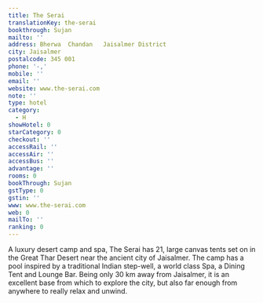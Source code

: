 ```yaml
---
title: The Serai
translationKey: the-serai
bookthrough: Sujan
mailto: ''
address: Bherwa  Chandan   Jaisalmer District
city: Jaisalmer
postalcode: 345 001
phone: '-,'
mobile: ''
email: ''
website: www.the-serai.com
note: ''
type: hotel
category:
  - H
showHotel: 0
starCategory: 0
checkout: ''
accessRail: ''
accessAir: ''
accessBus: ''
advantage: ''
rooms: 0
bookThrough: Sujan
gstType: 0
gstin: ''
www: www.the-serai.com
web: 0
mailTo: ''
ranking: 0
---
```







A luxury desert camp and spa, The Serai has 21, large canvas tents set on in the Great Thar Desert near the ancient city of Jaisalmer.    The camp has a pool inspired by a traditional Indian step-well, a world class Spa, a Dining Tent and Lounge Bar.    Being only 30 km away from Jaisalmer, it is an excellent base from which to explore the city, but also far enough from anywhere to really relax and unwind.